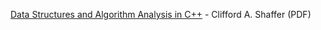 [Data Structures and Algorithm Analysis in C++](https://people.cs.vt.edu/~shaffer/Book/C++3e20120102.pdf) - Clifford A. Shaffer (PDF)
